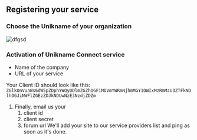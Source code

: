 ## Registering your service

### Choose the Unikname of your organization


![dfgsd](/home/dlecan/dev/unikname/docs.unik-name.com/docs/.vuepress/md-templates/connect-with-your-private-unikname-screen.png)

### Activation of Unikname Connect service

- Name of the company
- URL of your service


Your Client ID should look like this: `ZGlkOnVuaWs6dW5pZDphYWQyODlmZGZhOGFiMDVmYWRmNjhmMGY1OWIxMzRmMzU3ZTFkNDlhOGJiNWFlZGEzZDJkNDUwNzE3NzdjZDZm`


1. Finally, email us your
   1. client id
   1. client secret
   1. forum url
   We'll add your site to our service providers list and ping as soon as it's done.
